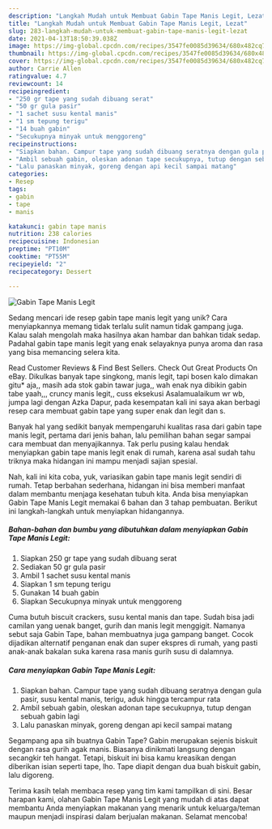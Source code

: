 ```yaml
---
description: "Langkah Mudah untuk Membuat Gabin Tape Manis Legit, Lezat"
title: "Langkah Mudah untuk Membuat Gabin Tape Manis Legit, Lezat"
slug: 283-langkah-mudah-untuk-membuat-gabin-tape-manis-legit-lezat
date: 2021-04-13T18:50:39.038Z
image: https://img-global.cpcdn.com/recipes/3547fe0085d39634/680x482cq70/gabin-tape-manis-legit-foto-resep-utama.jpg
thumbnail: https://img-global.cpcdn.com/recipes/3547fe0085d39634/680x482cq70/gabin-tape-manis-legit-foto-resep-utama.jpg
cover: https://img-global.cpcdn.com/recipes/3547fe0085d39634/680x482cq70/gabin-tape-manis-legit-foto-resep-utama.jpg
author: Carrie Allen
ratingvalue: 4.7
reviewcount: 14
recipeingredient:
- "250 gr tape yang sudah dibuang serat"
- "50 gr gula pasir"
- "1 sachet susu kental manis"
- "1 sm tepung terigu"
- "14 buah gabin"
- "Secukupnya minyak untuk menggoreng"
recipeinstructions:
- "Siapkan bahan. Campur tape yang sudah dibuang seratnya dengan gula pasir, susu kental manis, terigu, aduk hingga tercampur rata"
- "Ambil sebuah gabin, oleskan adonan tape secukupnya, tutup dengan sebuah gabin lagi"
- "Lalu panaskan minyak, goreng dengan api kecil sampai matang"
categories:
- Resep
tags:
- gabin
- tape
- manis

katakunci: gabin tape manis 
nutrition: 238 calories
recipecuisine: Indonesian
preptime: "PT10M"
cooktime: "PT55M"
recipeyield: "2"
recipecategory: Dessert

---
```



![Gabin Tape Manis Legit](https://img-global.cpcdn.com/recipes/3547fe0085d39634/680x482cq70/gabin-tape-manis-legit-foto-resep-utama.jpg)

Sedang mencari ide resep gabin tape manis legit yang unik? Cara menyiapkannya memang tidak terlalu sulit namun tidak gampang juga. Kalau salah mengolah maka hasilnya akan hambar dan bahkan tidak sedap. Padahal gabin tape manis legit yang enak selayaknya punya aroma dan rasa yang bisa memancing selera kita.

Read Customer Reviews &amp; Find Best Sellers. Check Out Great Products On eBay. Dikulkas banyak tape singkong, manis legit, tapi bosen kalo dimakan gitu* aja,, masih ada stok gabin tawar juga,, wah enak nya dibikin gabin tabe yaah,,, cruncy manis legit,, cuss eksekusi Asalamualaikum wr wb, jumpa lagi dengan Azka Dapur, pada kesempatan kali ini saya akan berbagi resep cara membuat gabin tape yang super enak dan legit dan s.

Banyak hal yang sedikit banyak mempengaruhi kualitas rasa dari gabin tape manis legit, pertama dari jenis bahan, lalu pemilihan bahan segar sampai cara membuat dan menyajikannya. Tak perlu pusing kalau hendak menyiapkan gabin tape manis legit enak di rumah, karena asal sudah tahu triknya maka hidangan ini mampu menjadi sajian spesial.


Nah, kali ini kita coba, yuk, variasikan gabin tape manis legit sendiri di rumah. Tetap berbahan sederhana, hidangan ini bisa memberi manfaat dalam membantu menjaga kesehatan tubuh kita. Anda bisa menyiapkan Gabin Tape Manis Legit memakai 6 bahan dan 3 tahap pembuatan. Berikut ini langkah-langkah untuk menyiapkan hidangannya.

<!--inarticleads1-->

##### Bahan-bahan dan bumbu yang dibutuhkan dalam menyiapkan Gabin Tape Manis Legit:

1. Siapkan 250 gr tape yang sudah dibuang serat
1. Sediakan 50 gr gula pasir
1. Ambil 1 sachet susu kental manis
1. Siapkan 1 sm tepung terigu
1. Gunakan 14 buah gabin
1. Siapkan Secukupnya minyak untuk menggoreng


Cuma butuh biscuit crackers, susu kental manis dan tape. Sudah bisa jadi camilan yang uenak banget, gurih dan manis legit menggigit. Namanya sebut saja Gabin Tape, bahan membuatnya juga gampang banget. Cocok dijadikan alternatif penganan enak dan super ekspres di rumah, yang pasti anak-anak bakalan suka karena rasa manis gurih susu di dalamnya. 

<!--inarticleads2-->

##### Cara menyiapkan Gabin Tape Manis Legit:

1. Siapkan bahan. Campur tape yang sudah dibuang seratnya dengan gula pasir, susu kental manis, terigu, aduk hingga tercampur rata
1. Ambil sebuah gabin, oleskan adonan tape secukupnya, tutup dengan sebuah gabin lagi
1. Lalu panaskan minyak, goreng dengan api kecil sampai matang


Segampang apa sih buatnya Gabin Tape? Gabin merupakan sejenis biskuit dengan rasa gurih agak manis. Biasanya dinikmati langsung dengan secangkir teh hangat. Tetapi, biskuit ini bisa kamu kreasikan dengan diberikan isian seperti tape, lho. Tape diapit dengan dua buah biskuit gabin, lalu digoreng. 

Terima kasih telah membaca resep yang tim kami tampilkan di sini. Besar harapan kami, olahan Gabin Tape Manis Legit yang mudah di atas dapat membantu Anda menyiapkan makanan yang menarik untuk keluarga/teman maupun menjadi inspirasi dalam berjualan makanan. Selamat mencoba!
